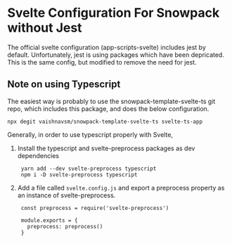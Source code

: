 # Svelte Configuration For Snowpack without Jest

The official svelte configuration (app-scripts-svelte) includes jest by default.
Unfortunately, jest is using packages which have been depricated.
This is the same config, but modified to remove the need for jest.

## Note on using Typescript

The easiest way is probably to use the snowpack-template-svelte-ts git repo, which includes this package, and does the below configuration.

```
npx degit vaishnavsm/snowpack-template-svelte-ts svelte-ts-app
```


Generally, in order to use typescript properly with Svelte,

1) Install the typescript and svelte-preprocess packages as dev dependencies
   ```
    yarn add --dev svelte-preprocess typescript
    npm i -D svelte-preprocess typescript
   ```
2) Add a file called `svelte.config.js` and export a preprocess property as an instance of svelte-preprocess.
   ```
    const preprocess = require('svelte-preprocess')

    module.exports = {
      preprocess: preprocess()
    }
   ```